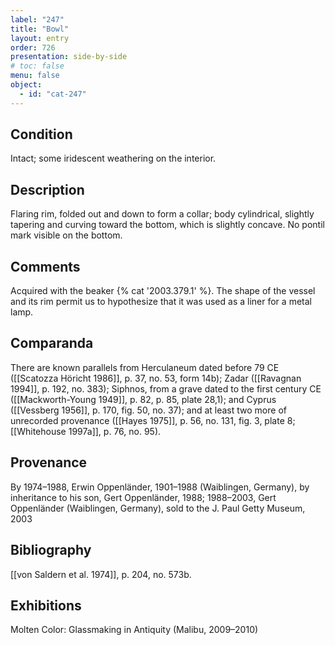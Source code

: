 ```yaml
---
label: "247"
title: "Bowl"
layout: entry
order: 726
presentation: side-by-side
# toc: false
menu: false
object:
  - id: "cat-247"
---
```


## Condition

Intact; some iridescent weathering on the interior.

## Description

Flaring rim, folded out and down to form a collar; body cylindrical, slightly tapering and curving toward the bottom, which is slightly concave. No pontil mark visible on the bottom.

## Comments

Acquired with the beaker {% cat '2003.379.1' %}. The shape of the vessel and its rim permit us to hypothesize that it was used as a liner for a metal lamp.

## Comparanda

There are known parallels from Herculaneum dated before 79 CE ([[Scatozza Höricht 1986]], p. 37, no. 53, form 14b); Zadar ([[Ravagnan 1994]], p. 192, no. 383); Siphnos, from a grave dated to the first century CE ([[Mackworth-Young 1949]], p. 82, p. 85, plate 28,1); and Cyprus ([[Vessberg 1956]], p. 170, fig. 50, no. 37); and at least two more of unrecorded provenance ([[Hayes 1975]], p. 56, no. 131, fig. 3, plate 8; [[Whitehouse 1997a]], p. 76, no. 95).

## Provenance

By 1974–1988, Erwin Oppenländer, 1901–1988 (Waiblingen, Germany), by inheritance to his son, Gert Oppenländer, 1988; 1988–2003, Gert Oppenländer (Waiblingen, Germany), sold to the J. Paul Getty Museum, 2003

## Bibliography

[[von Saldern et al. 1974]], p. 204, no. 573b.

## Exhibitions

Molten Color: Glassmaking in Antiquity (Malibu, 2009–2010)